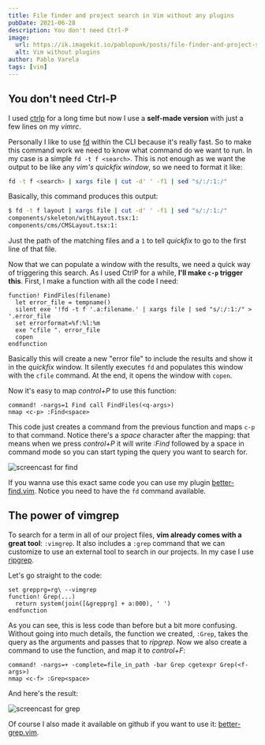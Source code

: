 ```yaml
---
title: File finder and project search in Vim without any plugins
pubDate: 2021-06-28
description: You don't need Ctrl-P
image:
  url: https://ik.imagekit.io/pablopunk/posts/file-finder-and-project-search-in-vim-without-any-plugins.jpg?updatedAt=1698057157506
  alt: Vim without plugins
author: Pablo Varela
tags: [vim]
---
```

## You don't need Ctrl-P

I used [ctrlp](https://github.com/ctrlpvim/ctrlp.vim) for a long time but now I use a **self-made version** with just a few lines on my *vimrc*.

Personally I like to use [fd](https://github.com/pablopunk/fd-find) within the CLI because it's really fast. So to make this command work we need to know what command do we want to run. In my case is a simple `fd -t f <search>`. This is not enough as we want the output to be like any *vim's quickfix window*, so we need to format it like:

~~~bash
fd -t f <search> | xargs file | cut -d' ' -f1 | sed "s/:/:1:/"
~~~

Basically, this command produces this output:

~~~bash
$ fd -t f layout | xargs file | cut -d' ' -f1 | sed "s/:/:1:/"
components/skeleton/withLayout.tsx:1:
components/cms/CMSLayout.tsx:1:
~~~

Just the path of the matching files and a `1` to tell *quickfix* to go to the first line of that file.

Now that we can populate a window with the results, we need a quick way of triggering this search. As I used CtrlP for a while, **I'll make `c-p` trigger this**. First, I make a function with all the code I need:

~~~vim
function! FindFiles(filename)
  let error_file = tempname()
  silent exe '!fd -t f '.a:filename.' | xargs file | sed "s/:/:1:/" > '.error_file
  set errorformat=%f:%l:%m
  exe "cfile ". error_file
  copen
endfunction
~~~

Basically this will create a new "error file" to include the results and show it in the *quickfix* window. It silently executes `fd` and populates this window with the `cfile` command. At the end, it opens the window with `copen`.

Now it's easy to map *control+P* to use this function:

~~~vim
command! -nargs=1 Find call FindFiles(<q-args>)
nmap <c-p> :Find<space>
~~~

This code just creates a command from the previous function and maps `c-p` to that command. Notice there's a *space* character after the mapping: that means when we press *control+P* it will write *:Find* followed by a space in command mode so you can start typing the query you want to search for.

![screencast for find](https://ik.imagekit.io/pablopunk/posts/1611497478-better-find.gif)

If you wanna use this exact same code you can use my plugin [better-find.vim](https://github.com/pablopunk/better-find.vim). Notice you need to have the `fd` command available.

## The power of vimgrep

To search for a term in all of our project files, **vim already comes with a great tool**: `:vimgrep`. It also includes a `:grep`  command that we can customize to use an external tool to search in our projects. In my case I use [ripgrep](https://github.com/BurntSushi/ripgrep).

Let's go straight to the code:

~~~vim
set grepprg=rg\ --vimgrep
function! Grep(...)
  return system(join([&grepprg] + a:000), ' ')
endfunction
~~~

As you can see, this is less code than before but a bit more confusing. Without going into much details, the function we created, `:Grep`, takes the query as the arguments and passes that to *ripgrep*. Now we also create a command to use the function, and map it to *control+F*:

~~~vim
command! -nargs=+ -complete=file_in_path -bar Grep cgetexpr Grep(<f-args>)
nmap <c-f> :Grep<space>
~~~

And here's the result:

![screencast for grep](https://ik.imagekit.io/pablopunk/posts/1611497470-better-grep.gif)

Of course I also made it available on github if you want to use it: [better-grep.vim](https://github.com/pablopunk/better-grep.vim).

